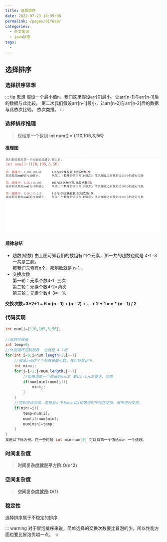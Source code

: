 ```yaml
---
title: 选择排序
date: 2022-07-23 18:59:08
permalink: /pages/91f6a9/
categories:
  - 杂文笔记
  - java排序
tags:
  - 
---
```


## 选择排序

### 选择排序思想
::: tip 思想
假设一个最小值n，我们这里假设arr[0]最小，让arr[n-1]与arr[n-1]后的数据与此比较，
第二次我们假设arr[n-1]最小，让arr[n-2]与arr[n-2]后的数据与此依次比较。
依次类推。
:::

### 选择排序推理
> 现给定一个数组 **int num[] = {110,105,3,56}**
#### 推理图
<img src="../../.vuepress/public/杂文/java/选择排序.jpg">

#### 规律总结
* 趟数(轮数)
由上图可知我们的数组有四个元素，那一共的趟数也就是 4-1=3 一共是三趟。<br/>
那我们元素有n个，那躺数就是 n-1。
* 交换次数<br/>
第一轮：元素个数4-1=三次<br/>
第二轮：元素个数4-2=两次<br/>
第三轮：元素个数4-3=一次<br/>

**交换次数=3+2+1 = 6 = (n - 1) + (n - 2) + ... + 2 + 1 = n * (n - 1) / 2**<br/>

### 代码实现
~~~java
int num[]={110,105,3,56};

//临时存储值
int temp=0;
//外层循环控制趟数  也就是 4-1趟
for(int i=0;i<num.length-1;i++){
    //假设i=0这个下标就是最小的。我们将其记下。
    int min=i;
    for(j=i+1;j<num.length;j++){
        //如果说第一个假设的n元素 要比n-1元素要大，交换
        if(num[min]>num[j]){
            min=j;
        }
    }
    //控制交换测试，若是最小下标min和i相等说明不存在交换。就不进行交换。
    if(min!=i){
        temp=num[i];
        num[i]=num[min];
        num[min]=temp;
    }
}
我是以下标为例。在一些时候 int min=num[0] 可以将第一个值给min 一个道理。
~~~

### 时间复杂度
> **时间复杂度就是平方阶:O(n^2)**
### 空间复杂度
> **空间复杂度就是:O(1)**

### 稳定性
选择排序属于不稳定的排序

::: warning
对于冒泡排序来说，简单选择的交换次数要比冒泡的少。所以性能方面也要比冒泡优越一点。
:::
